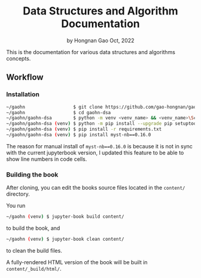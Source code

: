 <div align="center">
<h1>Data Structures and Algorithm Documentation</a></h1>
by Hongnan Gao
Oct, 2022
<br>
</div>

This is the documentation for various data structures and algorithms concepts.

## Workflow

### Installation

```bash
~/gaohn                  $ git clone https://github.com/gao-hongnan/gaohn-dsa.git gaohn-dsa
~/gaohn                  $ cd gaohn-dsa
~/gaohn/gaohn-dsa        $ python -m venv <venv_name> && <venv_name>\Scripts\activate 
~/gaohn/gaohn-dsa (venv) $ python -m pip install --upgrade pip setuptools wheel
~/gaohn/gaohn-dsa (venv) $ pip install -r requirements.txt
~/gaohn/gaohn-dsa (venv) $ pip install myst-nb==0.16.0 
```

The reason for manual install of `myst-nb==0.16.0` is because it is not in sync with the current jupyterbook
version, I updated this feature to be able to show line numbers in code cells.

### Building the book

After cloning, you can edit the books source files located in the `content/` directory. 

You run

```bash
~/gaohn (venv) $ jupyter-book build content/
```

to build the book, and

```bash
~/gaohn (venv) $ jupyter-book clean content/
```

to clean the build files.

A fully-rendered HTML version of the book will be built in `content/_build/html/`.